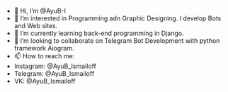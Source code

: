 - 👋 Hi, I’m @AyuB-I
- 👀 I’m interested in Programming adn Graphic Designing. I develop Bots and Web sites.
- 🌱 I’m currently learning back-end programming in Django.
- 💞️ I’m looking to collaborate on Telegram Bot Development with python framework Aiogram.
- 📫 How to reach me:
- Instagram: @AyuB_Ismailoff
- Telegram: @AyuB_Ismailoff
- VK: @AyuB_Ismailoff

<!---
AyuB-I/AyuB-I is a ✨ special ✨ repository because its `README.md` (this file) appears on your GitHub profile.
You can click the Preview link to take a look at your changes.
--->
